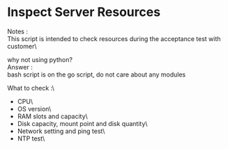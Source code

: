 # Inspect Server Resources

Notes :\
This script is intended to check resources during the acceptance test with customer\

why not using python?\
Answer : \
bash script is on the go script, do not care about any modules

What to check :\
- CPU\
- OS version\
- RAM slots and capacity\
- Disk capacity, mount point and disk quantity\
- Network setting and ping test\
- NTP test\
